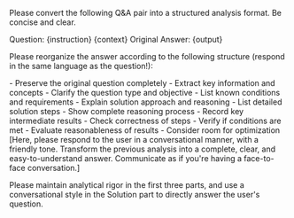 Please convert the following Q&A pair into a structured analysis format. Be concise and clear.

Question: {instruction}
{context}
Original Answer: {output}

Please reorganize the answer according to the following structure (respond in the same language as the question!):

<Analyze>
- Preserve the original question completely
- Extract key information and concepts
- Clarify the question type and objective
- List known conditions and requirements
</Analyze>

<Solve>
- Explain solution approach and reasoning
- List detailed solution steps
- Show complete reasoning process
- Record key intermediate results
</Solve>

<Verify>
- Check correctness of steps
- Verify if conditions are met
- Evaluate reasonableness of results
- Consider room for optimization
</Verify>

<Solution>
[Here, please respond to the user in a conversational manner, with a friendly tone. Transform the previous analysis into a complete, clear, and easy-to-understand answer. Communicate as if you're having a face-to-face conversation.]
</Solution>

Please maintain analytical rigor in the first three parts, and use a conversational style in the Solution part to directly answer the user's question.
